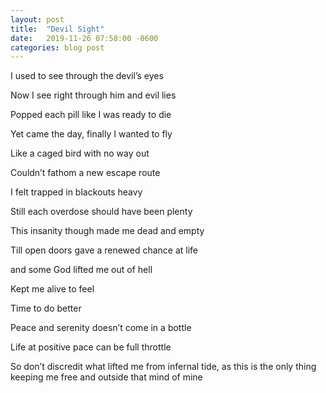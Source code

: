```yaml
---
layout: post
title:  "Devil Sight"
date:   2019-11-26 07:58:00 -0600
categories: blog post
---
```


I used to see through the devil’s eyes

Now I see right through him and evil lies

Popped each pill like I was ready to die

Yet came the day, finally I wanted to fly

Like a caged bird with no way out

Couldn’t fathom a new escape route

I felt trapped in blackouts heavy

Still each overdose should have been plenty

This insanity though made me dead and empty

Till open doors gave a renewed chance at life

and some God lifted me out of hell

Kept me alive to feel

Time to do better

Peace and serenity doesn’t come in a bottle

Life at positive pace can be full throttle

So don’t discredit what lifted me from infernal tide, as this is the only thing keeping me free and outside that mind of mine
